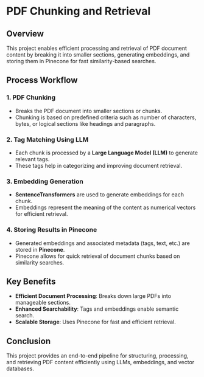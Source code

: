 # PDF Chunking and Retrieval

## Overview
This project enables efficient processing and retrieval of PDF document content by breaking it into smaller sections, generating embeddings, and storing them in Pinecone for fast similarity-based searches.

## Process Workflow

### 1. **PDF Chunking**
- Breaks the PDF document into smaller sections or chunks.
- Chunking is based on predefined criteria such as number of characters, bytes, or logical sections like headings and paragraphs.

### 2. **Tag Matching Using LLM**
- Each chunk is processed by a **Large Language Model (LLM)** to generate relevant tags.
- These tags help in categorizing and improving document retrieval.

### 3. **Embedding Generation**
- **SentenceTransformers** are used to generate embeddings for each chunk.
- Embeddings represent the meaning of the content as numerical vectors for efficient retrieval.

### 4. **Storing Results in Pinecone**
- Generated embeddings and associated metadata (tags, text, etc.) are stored in **Pinecone**.
- Pinecone allows for quick retrieval of document chunks based on similarity searches.

## Key Benefits
- **Efficient Document Processing**: Breaks down large PDFs into manageable sections.
- **Enhanced Searchability**: Tags and embeddings enable semantic search.
- **Scalable Storage**: Uses Pinecone for fast and efficient retrieval.

## Conclusion
This project provides an end-to-end pipeline for structuring, processing, and retrieving PDF content efficiently using LLMs, embeddings, and vector databases.
